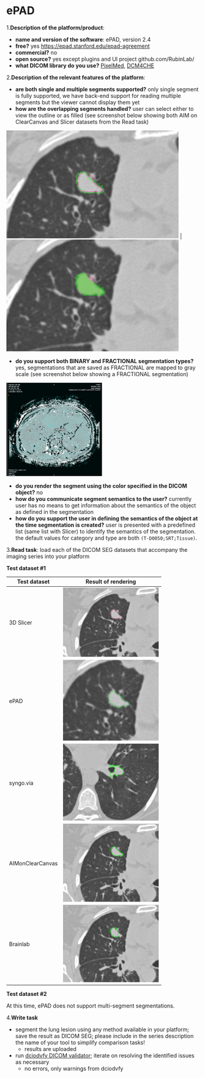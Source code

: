 # ePAD

1.**Description of the platform/product**:
 * **name and version of the software**: ePAD, version 2.4
 * **free?** yes https://epad.stanford.edu/epad-agreement
 * **commercial?** no
 * **open source?** yes except plugins and UI project github.com/RubinLab/
 * **what DICOM library do you use?** [PixelMed](http://www.pixelmed.com/), [DCM4CHE](http://www.dcm4che.org/)

2.**Description of the relevant features of the platform**: 
 * **are both single and multiple segments supported?** only single segment is fully supported, we have back-end support for reading multiple segments but the viewer cannot display them yet  
 * **how are the overlapping segments handled?** user can select either to view the outline or as filled (see screenshot below showing both AIM on ClearCanvas and Slicer datasets from the Read task) 

<img src="./epad/overlap_sc_stroke.png" width=450> | <img src="./epad/overlap_sc_fill.png" width=450>

 * **do you support both BINARY and FRACTIONAL segmentation types?** yes, segmentations that are saved as FRACTIONAL are mapped to gray scale (see screenshot below showing a FRACTIONAL segmentation)

<img src="./epad/fractionalseg.png" width=250>

 * **do you render the segment using the color specified in the DICOM object?** no
 * **how do you communicate segment semantics to the user?** currently user has no means to get information about the semantics of the object as defined in the segmentation
 * **how do you support the user in defining the semantics of the object at the time segmentation is created?** user is presented with a predefined list (same list with Slicer) to identify the semantics of the segmentation. the default values for category and type are both `(T-D0050;SRT;Tissue)`.

3.**Read task**: load each of the DICOM SEG datasets that accompany the imaging series into your platform

**Test dataset #1**

| Test dataset | Result of rendering |
| -- | -- |
| 3D Slicer | <img src="./epad/slicer_qin2.png" width=250> |
| ePAD | <img src="./epad/epad-read-lidc.png" width=250> |
| syngo.via | <img src="./epad/syngo_segmentations.png" width=250> |
| AIMonClearCanvas| <img src="./epad/clearcanvas_segmentation.png" width=250> |
| Brainlab| <img src="./epad/brainlab_fract_objects.png" width=250> |

**Test dataset #2**

At this time, ePAD does not support multi-segment segmentations.


4.**Write task**
 * segment the lung lesion using any method available in your platform; save the result as DICOM SEG; please include in the series description the name of your tool to simplify comparison tasks!
   * results are uploaded
 * run [dciodvfy DICOM validator](http://www.dclunie.com/dicom3tools/dciodvfy.html); iterate on resolving the identified issues as necessary
   * no errors, only warnings from dciodvfy


